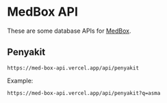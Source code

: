 # MedBox API
These are some database APIs for <a href="https://github.com/Sei-malvagio/MedBox" target="_blank">MedBox</a>.

## Penyakit
```
https://med-box-api.vercel.app/api/penyakit
```
Example:
```
https://med-box-api.vercel.app/api/penyakit?q=asma
```
